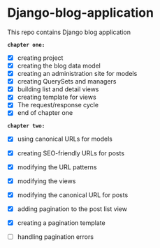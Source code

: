 # Django-blog-application

This repo contains Django blog application

**`chapter one:`**

- [x] creating project
- [x] creating the blog data model
- [x] creating an administration site for models
- [x] creating QuerySets and managers
- [x] building list and detail views
- [x] creating template for views
- [x] The request/response cycle
- [x] end of chapter one

**`chapter two:`**

- [x] using canonical URLs for models
- [x] creating SEO-friendly URLs for posts
- [x] modifying the URL patterns
- [x] modifying the views
- [x] modifying the canonical URL for posts
- [x] adding pagination to the post list view
- [x] creating a pagination template
- [ ] handling pagination errors


